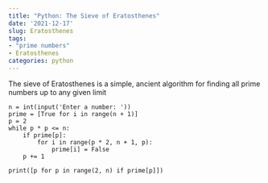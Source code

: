 ```yaml
---
title: "Python: The Sieve of Eratosthenes"
date: '2021-12-17'
slug: Eratosthenes
tags:
- "prime numbers"
- Eratosthenes
categories: python
---
```



The sieve of Eratosthenes is a simple, ancient algorithm for finding all prime numbers up to any given limit

```
n = int(input('Enter a number: '))
prime = [True for i in range(n + 1)]
p = 2
while p * p <= n:
    if prime[p]:
        for i in range(p * 2, n + 1, p):
            prime[i] = False
    p += 1

print([p for p in range(2, n) if prime[p]])
```

